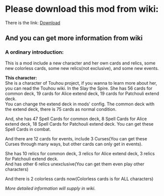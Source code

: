 # Please download this mod from wiki:
There is the link: [Download](https://github.com/HOYKJ/TouhouMod/wiki/Download)  

## And you can get more information from wiki  
  
### A ordinary introduction:
This is a mod include a new character and her own cards and relics, some new colorless cards, some new relics(not exclusive), and some new events.  
  
**This character:**  
She is a character of Touhou project, if you wanna to learn more about her, you can read the Touhou wiki.
In the Slay the Spire. She has 56 cards for common deck, 19 cards for Alice extend deck, 19 cards for Patchouli extend deck.  
You can change the extend deck in mods' config. The common deck with the extend deck, there is 75 cards as normal condition.   
  
And, she has 47 Spell Cards for common deck, 8 Spell Cards for Alice extend deck, 18 Spell Cards for Patchouli extend deck. You can get these Spell Cards in combat.  
  
And there are 12 cards for events, include 3 Curses(You can get these Curses through many ways, but other cards can only get in events).  
  
She has 10 relics for common deck, 3 relics for Alice extend deck, 3 relics for Patchouli extend deck.  
And has other 6 relics unexclusive(You can get them even play other characters)  
  
And there is 2 colorless cards now(Colorless cards is for ALL characters)  
  
_More detailed information will supply in wiki._

